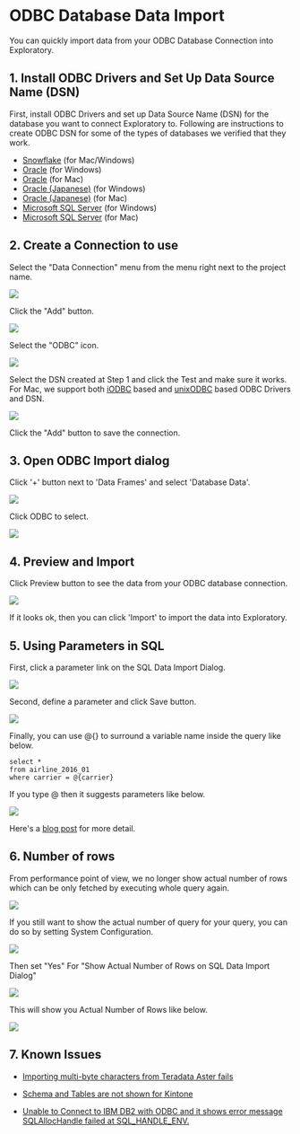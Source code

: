 # ODBC Database Data Import

You can quickly import data from your ODBC Database Connection into Exploratory.

## 1. Install ODBC Drivers and Set Up Data Source Name (DSN)

First, install ODBC Drivers and set up Data Source Name (DSN) for the database you want to connect Exploratory to. Following are instructions to create ODBC DSN for some of the types of databases we verified that they work.

* [Snowflake](https://exploratory.io/note/2ac8ae888097/How-to-import-data-from-Snowflake-nhP3FTm5ZM) (for Mac/Windows)
* [Oracle](https://exploratory.io/note/exploratory/Connecting-to-Oracle-Database-through-ODBC-from-Windows-with-Oracle-Instance-Client-LmR8nHr3) (for Windows)
* [Oracle](https://exploratory.io/note/exploratory/Connecting-to-Oracle-Database-through-ODBC-from-Mac-uvi2DuT5) (for Mac)
* [Oracle (Japanese)](https://exploratory.io/note/BWz1Bar4JF/Oracle-Instance-Client-Windows-ODBC-Oracle-Database-AGi5wIz7QG) (for Windows)
* [Oracle (Japanese)](https://exploratory.io/note/BWz1Bar4JF/ODBC-Mac-Oracle-Database-baR1tUK7KO) (for Mac)
* [Microsoft SQL Server](https://community.exploratory.io/t/connecting-to-ms-sql-server-through-odbc-from-windows/341) (for Windows)
* [Microsoft SQL Server](https://community.exploratory.io/t/connecting-to-ms-sql-server-through-odbc-from-mac/339) (for Mac)

## 2. Create a Connection to use

Select the "Data Connection" menu from the menu right next to the project name.

![](images/odbc-connection1.png)

Click the "Add" button.

![](images/odbc-connection2.png)

Select the "ODBC" icon.

![](images/odbc-connection3.png)

Select the DSN created at Step 1 and click the Test and make sure it works.
For Mac, we support both [iODBC](http://www.iodbc.org/dataspace/doc/iodbc/wiki/iodbcWiki/ODBCMacOSX) based and [unixODBC](http://www.unixodbc.org/drivers.html) based ODBC Drivers and DSN.

![](images/odbc-connection4.png)

Click the "Add" button to save the connection.


## 3. Open ODBC Import dialog

Click '+' button next to 'Data Frames' and select 'Database Data'.

![](images/import-database.png)

Click ODBC to select.

![](images/select_odbc_datasource.png)


## 4. Preview and Import

Click Preview button to see the data from your ODBC database connection.

![](images/odbc_preview.png)

If it looks ok, then you can click 'Import' to import the data into Exploratory.

## 5. Using Parameters in SQL

First, click a parameter link on the SQL Data Import Dialog.

![](images/add_parameter.png)

Second, define a parameter and click Save button.

![](images/define_parameter.png)

Finally, you can use @{} to surround a variable name inside the query like below.

  ```
  select *
  from airline_2016_01
  where carrier = @{carrier}
  ```

  If you type @ then it suggests parameters like below.

  ![](images/insert_param_in_query.png)


Here's a [blog post](https://exploratory.io/note/kanaugust/An-Introduction-to-Parameter-in-Exploratory-WCO4Vgn7HJ) for more detail.

## 6. Number of rows

From performance point of view, we no longer show actual number of rows which can be only fetched by executing whole query again.

![](images/sql_number_of_rows.png)

If you still want to show the actual number of query for your query, you can do so by setting System Configuration.

![](images/num_of_rows_config_menu.png)

Then set "Yes" For "Show Actual Number of Rows on SQL Data Import Dialog"

![](images/num_of_rows_config.png)

This will show you Actual Number of Rows like below.

![](images/actual_num_of_rows.png)

## 7. Known Issues

- [Importing multi-byte characters from Teradata Aster fails](https://exploratory.io/note/exploratory/How-to-workaround-known-issues-when-connectiong-to-Teradata-Aster-with-ODBC-BTG0Tmz9)

- [Schema and Tables are not shown for Kintone](https://exploratory.io/note/exploratory/How-to-workaround-known-issues-when-connecting-to-Kintone-with-ODBC-hjq9Deg4)

- [Unable to Connect to IBM DB2 with ODBC and it shows error message SQLAllocHandle failed at SQL_HANDLE_ENV.](https://community.exploratory.io/t/unable-to-connect-to-ibm-db2-with-odbc-and-it-shows-error-message-sqlallochandle-failed-at-sql-handle-env/3888)

